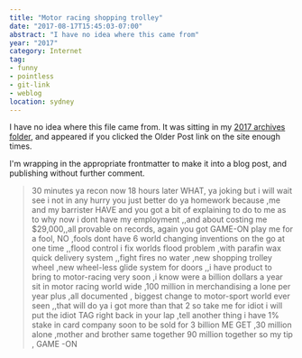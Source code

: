 ```yaml
---
title: "Motor racing shopping trolley"
date: "2017-08-17T15:45:03-07:00"
abstract: "I have no idea where this came from"
year: "2017"
category: Internet
tag:
- funny
- pointless
- git-link
- weblog
location: sydney
---
```

I have no idea where this file came from. It was sitting in my [2017 archives folder], and appeared if you clicked the Older Post link on the site enough times.

I'm wrapping in the appropriate frontmatter to make it into a blog post, and publishing without further comment.

> 30 minutes ya recon now 18 hours  later WHAT, ya joking but i will wait 
> see i not in any hurry you just better do ya homework because ,me and my 
> barrister HAVE and you got a bit of explaining to do to me as to why now 
> i dont have my employment ,,and about costing me $29,000,,all provable 
> on records, again you got GAME-ON  play me for a fool, NO ,fools dont 
> have 6 world changing inventions on the go at one time ,,flood control i 
> fix worlds flood problem ,with parafin wax quick delivery system ,,fight 
> fires no water ,new shopping trolley wheel ,new wheel-less glide system 
> for doors ,,i have product to bring to motor-racing very soon  ,i know 
> were a billion dollars a year sit in motor racing world wide ,100 
> million in merchandising a lone per year plus ,all documented , biggest 
> change to motor-sport world ever seen ,,that will do ya i got more than 
> that 2 so take me for idiot i will put the idiot TAG right back in your 
> lap ,tell another thing i have 1% stake in card company  soon to be sold 
> for 3 billion ME GET ,30 million alone ,mother and brother same together 
> 90 million together  so my tip , GAME -ON      

[2017 archives folder]: https://bitbucket.org/Rubenerd/rubenerd.com/src/master/content/post/2017/motor-racing-shopping-trolley.markdown
 
